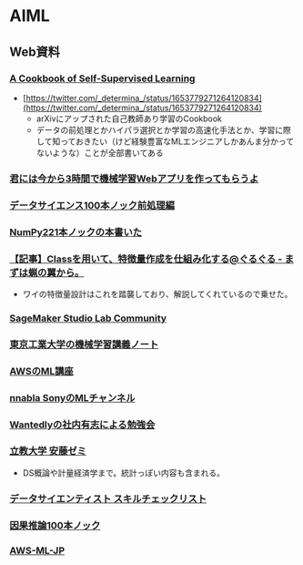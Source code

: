 # AIML

## Web資料

### [A Cookbook of Self-Supervised Learning](https://arxiv.org/abs/2304.12210)

- [https://twitter.com/_determina_/status/1653779271264120834](https://twitter.com/_determina_/status/1653779271264120834)
  - arXivにアップされた自己教師あり学習のCookbook
  - データの前処理とかハイパラ選択とか学習の高速化手法とか、学習に際して知っておきたい（けど経験豊富なMLエンジニアしかあんま分かってないような）ことが全部書いてある

### [君には今から3時間で機械学習Webアプリを作ってもらうよ](https://zenn.dev/alivelimb/articles/20220528-streamlit-ml-app)

### [データサイエンス100本ノック前処理編](https://github.com/The-Japan-DataScientist-Society/100knocks-preprocess)

### [NumPy221本ノックの本書いた](https://zenn.dev/koshian2/articles/786253ece74408)

### [【記事】Classを用いて、特徴量作成を仕組み化する@ぐるぐる - まずは蝋の翼から。](https://knknkn.hatenablog.com/entry/2021/06/08/172633)

- ワイの特徴量設計はこれを踏襲しており、解説してくれているので乗せた。

### [SageMaker Studio Lab Community](https://github.com/aws-sagemaker-jp/awesome-studio-lab-jp)

### [東京工業大学の機械学習講義ノート](https://chokkan.github.io/mlnote/)

### [AWSのML講座](https://www.youtube.com/channel/UC12LqyqTQYbXatYS9AA7Nuw/playlists)

### [nnabla SonyのMLチャンネル](https://www.youtube.com/channel/UCOELxR-yS2EbjBxQ0hx4yBw)

### [Wantedlyの社内有志による勉強会](https://github.com/wantedly/machine-learning-round-table)

### [立教大学 安藤ゼミ](https://sites.google.com/site/michihito7ando/lectures)

- DS概論や計量経済学まで。統計っぽい内容も含まれる。

### [データサイエンティスト スキルチェックリスト](https://the-japan-datascientist-society.github.io/skills-checklist-viewer/)

### [因果推論100本ノック](https://zenn.dev/s1ok69oo/articles/909ca2e858f43c)

### [AWS-ML-JP](https://github.com/aws-samples/aws-ml-jp)